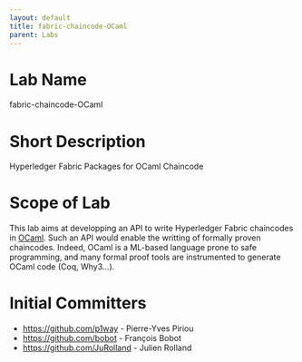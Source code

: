 ```yaml
---
layout: default
title: fabric-chaincode-OCaml
parent: Labs
---
```

# Lab Name
fabric-chaincode-OCaml

# Short Description
Hyperledger Fabric Packages for OCaml Chaincode

# Scope of Lab
This lab aims at developping an API to write Hyperledger Fabric chaincodes in [OCaml](https://ocaml.org/).
Such an API would enable the writting of formally proven chaincodes.
Indeed, OCaml is a ML-based language prone to safe programming, and many formal proof tools are instrumented to generate OCaml code (Coq, Why3...).

# Initial Committers
- https://github.com/p1way - Pierre-Yves Piriou
- https://github.com/bobot - François Bobot
- https://github.com/JuRolland - Julien Rolland
